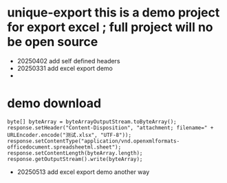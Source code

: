 # unique-export  this is a demo project for export excel ; full project will no be open source

* 20250402 add self defined headers
* 20250331 add excel export demo
* 

# demo download 
``
   byte[] byteArray = byteArrayOutputStream.toByteArray();
   response.setHeader("Content-Disposition", "attachment; filename=" + URLEncoder.encode("测试.xlsx", "UTF-8"));
   response.setContentType("application/vnd.openxmlformats-officedocument.spreadsheetml.sheet");
   response.setContentLength(byteArray.length);
   response.getOutputStream().write(byteArray);
``

* 20250513 add excel export demo  another way
